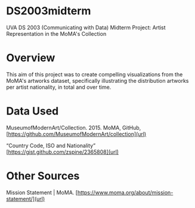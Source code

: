 # DS2003midterm
UVA DS 2003 (Communicating with Data) Midterm Project: Artist Representation in the MoMA's Collection

# Overview
This aim of this project was to create compelling visualizations from the MoMA's artworks dataset, specifically illustrating the distribution artworks per artist nationality, in total and over time. 

# Data Used  
MuseumofModernArt/Collection. 2015. MoMA, GitHub, [https://github.com/MuseumofModernArt/collection](url)

“Country Code, ISO and Nationality” [https://gist.github.com/zspine/2365808](url)

# Other Sources
Mission Statement | MoMA. [https://www.moma.org/about/mission-statement/](url) 
